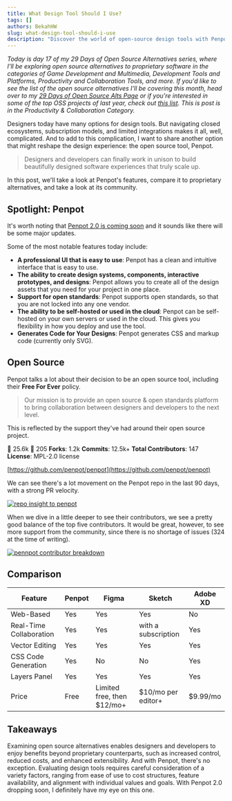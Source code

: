 ```yaml
---
title: What Design Tool Should I Use?
tags: []
authors: BekahHW
slug: what-design-tool-should-i-use
description: "Discover the world of open-source design tools with Penpot, featuring web-based collaboration, real-time co-authoring, and support for open standards. Compare Penpot with Figma, Sketch, and Adobe XD, review its community engagement, and gain expert insights on prioritizing openness and standardization. "
---
```


*Today is day 17 of my 29 Days of Open Source Alternatives series, where I'll be exploring open source alternatives to proprietary software in the categories of Game Development and Multimedia, Development Tools and Platforms, Productivity and Collaboration Tools, and more. If you'd like to see the list of the open source alternatives I'll be covering this month, head over to my [29 Days of Open Source Alts Page](https://oss.fyi/oss-alts) or if you're interested in some of the top OSS projects of last year, check out [this list](https://app.dub.co/open-sauced). This is post is in the Productivity & Collaboration Category.* 

Designers today have many options for design tools. But navigating closed ecosystems, subscription models, and limited integrations makes it all, well, complicated. And to add to this complication, I want to share another option that might reshape the design experience: the open source tool, Penpot.

<!-- truncate -->


> Designers and developers can finally work in unison to build beautifully designed software experiences that truly scale up.

In this post, we'll take a look at Penpot's features, compare it to proprietary alternatives, and take a look at its community. 

## Spotlight: Penpot

It's worth noting that [Penpot 2.0 is coming soon](https://www.youtube.com/watch?v=r-USvt_p46g) and it sounds like there will be some major updates.

Some of the most notable features today include:

- **A professional UI that is easy to use**: Penpot has a clean and intuitive interface that is easy to use.
- **The ability to create design systems, components, interactive prototypes, and designs**: Penpot allows you to create all of the design assets that you need for your project in one place.
- **Support for open standards**: Penpot supports open standards, so that you are not locked into any one vendor.
- **The ability to be self-hosted or used in the cloud**: Penpot can be self-hosted on your own servers or used in the cloud. This gives you flexibility in how you deploy and use the tool.
- **Generates Code for Your Designs**: Penpot generates CSS and markup code (currently only SVG).

## Open Source

Penpot talks a lot about their decision to be an open source tool, including their **Free For Ever** policy. 

> Our mission is to provide an open source & open standards platform to bring collaboration between designers and developers to the next level.

This is reflected by the support they've had around their open source project.

:stars: 25.6k 
:eyes: 205 
**Forks**: 1.2k
**Commits**: 12.5k+
**Total Contributors**: 147
**License**: MPL-2.0 license

[https://github.com/penpot/penpot](https://github.com/penpot/penpot)

We can see there's a lot movement on the Penpot repo in the last 90 days, with a strong PR velocity. 

[![repo insight to penpot](https://dev-to-uploads.s3.amazonaws.com/uploads/articles/yvv52ovf3r0b8sx7vd57.png)](https://app.opensauced.pizza/pages/BekahHW/1206/dashboard?range=7)

When we dive in a little deeper to see their contributors, we see a pretty good balance of the top five contributors. It would be great, however, to see more support from the community, since there is no shortage of issues (324 at the time of writing). 

[![pennpot contributor breakdown](https://dev-to-uploads.s3.amazonaws.com/uploads/articles/1152013wsrxqignb89pa.png)](https://app.opensauced.pizza/lists/701ad28d-a95b-4cd6-9ec8-3e87cde0b304/overview)



## Comparison

| Feature                | Penpot               | Figma                | Sketch               | Adobe XD             |
|------------------------|----------------------|----------------------|----------------------|----------------------|
| Web-Based              | Yes                  | Yes                  | Yes                  | No                   |
| Real-Time Collaboration| Yes                  | Yes                  | with a subscription        | Yes                  |
| Vector Editing         | Yes                  | Yes                  | Yes                  | Yes                  |
| CSS Code Generation    | Yes                  | No                   | No                   | Yes                   |
| Layers Panel           | Yes                  | Yes                  | Yes                  | Yes                  |
| Price                  | Free                 | Limited free, then $12/mo+             | $10/mo per editor+           | $9.99/mo    |

## Takeaways

Examining open source alternatives enables designers and developers to enjoy benefits beyond proprietary counterparts, such as increased control, reduced costs, and enhanced extensibility. And with Penpot, there's no exception. Evaluating design tools requires careful consideration of a variety factors, ranging from ease of use to cost structures, feature availability, and alignment with individual values and goals. With Penpot 2.0 dropping soon, I definitely have my eye on this one.